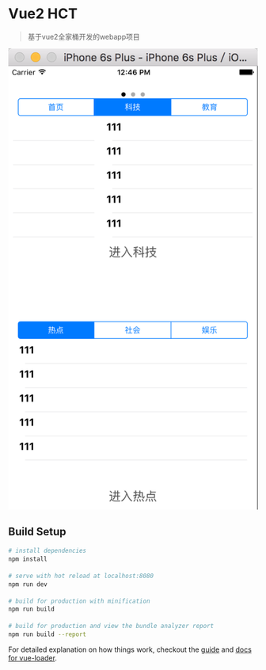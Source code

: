 # Vue2 HCT

> 基于vue2全家桶开发的webapp项目


![Alt text](https://github.com/chenyufeng1991/NewsClient/raw/master/Screenshots/2.png)
## Build Setup

``` bash
# install dependencies
npm install

# serve with hot reload at localhost:8080
npm run dev

# build for production with minification
npm run build

# build for production and view the bundle analyzer report
npm run build --report
```

For detailed explanation on how things work, checkout the [guide](http://vuejs-templates.github.io/webpack/) and [docs for vue-loader](http://vuejs.github.io/vue-loader).
